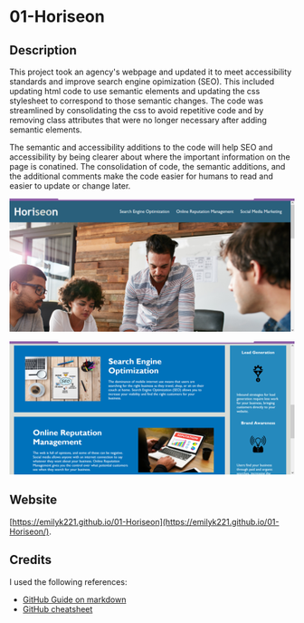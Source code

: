 # 01-Horiseon

## Description

This project took an agency's webpage and updated it to meet accessibility standards and improve search engine opimization (SEO). This included updating html code to use semantic elements and updating the css stylesheet to correspond to those semantic changes. The code was streamlined by consolidating the css to avoid repetitive code and by removing class attributes that were no longer necessary after adding semantic elements.

The semantic and accessibility additions to the code will help SEO and accessibility by being clearer about where the important information on the page is conatined. The consolidation of code, the semantic additions, and the additional comments make the code easier for humans to read and easier to update or change later.

![Header and Hero of Horiseon webpage](assets/images/Screenshot1.png)

![Main content of Horiseon webpage](assets/images/Screenshot2.png)

## Website

[https://emilyk221.github.io/01-Horiseon](https://emilyk221.github.io/01-Horiseon/).


## Credits

I used the following references: 
- [GitHub Guide on markdown](https://docs.github.com/en/get-started/writing-on-github/getting-started-with-writing-and-formatting-on-github/basic-writing-and-formatting-syntax#links)
- [GitHub cheatsheet](https://education.github.com/git-cheat-sheet-education.pdf)
